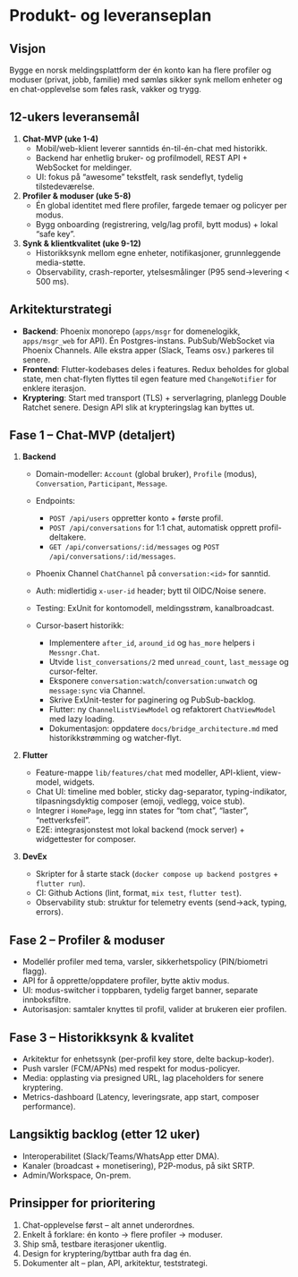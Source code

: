 # Produkt- og leveranseplan

## Visjon
Bygge en norsk meldingsplattform der én konto kan ha flere profiler og moduser (privat, jobb, familie) med sømløs sikker synk mellom enheter og en chat-opplevelse som føles rask, vakker og trygg.

## 12-ukers leveransemål
1. **Chat-MVP (uke 1-4)**
   - Mobil/web-klient leverer sanntids én-til-én-chat med historikk.
   - Backend har enhetlig bruker- og profilmodell, REST API + WebSocket for meldinger.
   - UI: fokus på “awesome” tekstfelt, rask sendeflyt, tydelig tilstedeværelse.
2. **Profiler & moduser (uke 5-8)**
   - Én global identitet med flere profiler, fargede temaer og policyer per modus.
   - Bygg onboarding (registrering, velg/lag profil, bytt modus) + lokal “safe key”.
3. **Synk & klientkvalitet (uke 9-12)**
   - Historikksynk mellom egne enheter, notifikasjoner, grunnleggende media-støtte.
   - Observability, crash-reporter, ytelsesmålinger (P95 send→levering < 500 ms).

## Arkitekturstrategi
- **Backend**: Phoenix monorepo (`apps/msgr` for domenelogikk, `apps/msgr_web` for API). Én Postgres-instans. PubSub/WebSocket via Phoenix Channels. Alle ekstra apper (Slack, Teams osv.) parkeres til senere.
- **Frontend**: Flutter-kodebases deles i features. Redux beholdes for global state, men chat-flyten flyttes til egen feature med `ChangeNotifier` for enklere iterasjon.
- **Kryptering**: Start med transport (TLS) + serverlagring, planlegg Double Ratchet senere. Design API slik at krypteringslag kan byttes ut.

## Fase 1 – Chat-MVP (detaljert)
1. **Backend**
   - Domain-modeller: `Account` (global bruker), `Profile` (modus), `Conversation`, `Participant`, `Message`.
   - Endpoints:
     - `POST /api/users` oppretter konto + første profil.
     - `POST /api/conversations` for 1:1 chat, automatisk opprett profil-deltakere.
     - `GET /api/conversations/:id/messages` og `POST /api/conversations/:id/messages`.
   - Phoenix Channel `ChatChannel` på `conversation:<id>` for sanntid.
   - Auth: midlertidig `x-user-id` header; bytt til OIDC/Noise senere.
   - Testing: ExUnit for kontomodell, meldingsstrøm, kanalbroadcast.

   - Cursor-basert historikk:
     - Implementere `after_id`, `around_id` og `has_more` helpers i `Messngr.Chat`.
     - Utvide `list_conversations/2` med `unread_count`, `last_message` og cursor-felter.
     - Eksponere `conversation:watch`/`conversation:unwatch` og `message:sync` via Channel.
     - Skrive ExUnit-tester for paginering og PubSub-backlog.
     - Flutter: ny `ChannelListViewModel` og refaktorert `ChatViewModel` med lazy loading.
     - Dokumentasjon: oppdatere `docs/bridge_architecture.md` med historikkstrømming og watcher-flyt.

2. **Flutter**
   - Feature-mappe `lib/features/chat` med modeller, API-klient, view-model, widgets.
   - Chat UI: timeline med bobler, sticky dag-separator, typing-indikator, tilpasningsdyktig composer (emoji, vedlegg, voice stub).
   - Integrer i `HomePage`, legg inn states for “tom chat”, “laster”, “nettverksfeil”.
   - E2E: integrasjonstest mot lokal backend (mock server) + widgettester for composer.

3. **DevEx**
   - Skripter for å starte stack (`docker compose up backend postgres` + `flutter run`).
   - CI: Github Actions (lint, format, `mix test`, `flutter test`).
   - Observability stub: struktur for telemetry events (send→ack, typing, errors).

## Fase 2 – Profiler & moduser
- Modellér profiler med tema, varsler, sikkerhetspolicy (PIN/biometri flagg).
- API for å opprette/oppdatere profiler, bytte aktiv modus.
- UI: modus-switcher i toppbaren, tydelig farget banner, separate innboksfiltre.
- Autorisasjon: samtaler knyttes til profil, valider at brukeren eier profilen.

## Fase 3 – Historikksynk & kvalitet
- Arkitektur for enhetssynk (per-profil key store, delte backup-koder).
- Push varsler (FCM/APNs) med respekt for modus-policyer.
- Media: opplasting via presigned URL, lag placeholders for senere kryptering.
- Metrics-dashboard (Latency, leveringsrate, app start, composer performance).

## Langsiktig backlog (etter 12 uker)
- Interoperabilitet (Slack/Teams/WhatsApp etter DMA).
- Kanaler (broadcast + monetisering), P2P-modus, på sikt SRTP.
- Admin/Workspace, On-prem.

## Prinsipper for prioritering
1. Chat-opplevelse først – alt annet underordnes.
2. Enkelt å forklare: én konto → flere profiler → moduser.
3. Ship små, testbare iterasjoner ukentlig.
4. Design for kryptering/byttbar auth fra dag én.
5. Dokumenter alt – plan, API, arkitektur, teststrategi.
